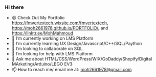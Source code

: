 ### Hi there 
- 😄 Check Out My Portfolio https://fmvertextech.wixsite.com/fmvertextech, https://moh2661978.github.io/PORTFOLIO/, and https://linktr.ee/MohMahmoud
- 🔭 I’m currently working on LMS Platform
- 🌱 I’m currently learning UX Design/Javascript/C++/SQL/Paython
- 👯 I’m looking to collaborate on SQL
- 🤔 I’m looking for help with LMS Platform
- 💬 Ask me about HTML/CSS/WordPress/WIX/GoDaddy/Shopify/Digital MArketing/Arduino/LEGO EV3
- 📫 How to reach me/ email me at: moh2661978@gmail.com

<!--
**moh2661978/moh2661978** is a ✨ _special_ ✨ repository because its `README.md` (this file) appears on your GitHub profile.

Here are some ideas to get you started:

- 🔭 I’m currently working on ...
- 🌱 I’m currently learning ...
- 👯 I’m looking to collaborate on ...
- 🤔 I’m looking for help with ...
- 💬 Ask me about ...
- 📫 How to reach me: ...
- 😄 Pronouns: ...
- ⚡ Fun fact: ...
-->
